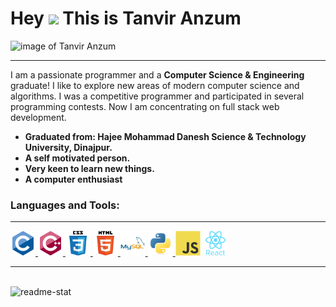 
<h1> Hey <img src="https://media.giphy.com/media/hvRJCLFzcasrR4ia7z/giphy.gif" width="30px" /> This is Tanvir Anzum </h1>
<img src = "https://drive.google.com/uc?export=view&id=1JF84kCJoMJ3Y0ZzJ7JMGZstR_MwX4E4h"  alt="image of Tanvir Anzum"/>
<hr>
<p>
  I am a passionate programmer and a <strong>Computer Science & Engineering</strong> graduate! I like to explore new areas of modern computer science and algorithms. I was a competitive programmer and participated in several programming contests. Now I am concentrating on full stack web development. 
</p>

<ul>
  <li><b>Graduated from: Hajee Mohammad Danesh Science & Technology University, Dinajpur.</b></li>
  <li><b>A self motivated person.</b></li>
  <li><b>Very keen to learn new things.</b></li>
  <li><b>A computer enthusiast</b></li>
</ul>


<h3 align="left">Languages and Tools:</h3>
<hr>
<p align="left"> <a href="https://www.cprogramming.com/" target="_blank" rel="noreferrer"> <img src="https://raw.githubusercontent.com/devicons/devicon/master/icons/c/c-original.svg" alt="c" width="40" height="40"/> </a> <a href="https://www.w3schools.com/cpp/" target="_blank" rel="noreferrer"> <img src="https://raw.githubusercontent.com/devicons/devicon/master/icons/cplusplus/cplusplus-original.svg" alt="cplusplus" width="40" height="40"/> </a> <a href="https://www.w3schools.com/css/" target="_blank" rel="noreferrer"> <img src="https://raw.githubusercontent.com/devicons/devicon/master/icons/css3/css3-original-wordmark.svg" alt="css3" width="40" height="40"/> </a> <a href="https://www.w3.org/html/" target="_blank" rel="noreferrer"> <img src="https://raw.githubusercontent.com/devicons/devicon/master/icons/html5/html5-original-wordmark.svg" alt="html5" width="40" height="40"/> </a> <a href="https://www.mysql.com/" target="_blank" rel="noreferrer"> <img src="https://raw.githubusercontent.com/devicons/devicon/master/icons/mysql/mysql-original-wordmark.svg" alt="mysql" width="40" height="40"/> </a> <a href="https://www.python.org" target="_blank" rel="noreferrer"> <img src="https://raw.githubusercontent.com/devicons/devicon/master/icons/python/python-original.svg" alt="python" width="40" height="40"/> </a><a href="#" target="_blank" rel="noreferrer"><img src="https://raw.githubusercontent.com/devicons/devicon/master/icons/javascript/javascript-original.svg" alt="js" width ="40" height="40" /></a>
<a href="#" target="_blank" rel="noreferrer"><img src="https://raw.githubusercontent.com/devicons/devicon/master/icons/react/react-original-wordmark.svg" alt="react" width="40" height="40"/></a>
</p>
<hr>
<br>
<img src="https://github-readme-stats.vercel.app/api?username=tanviranzum&show_icons=true&theme=dracula" alt="readme-stat" />

